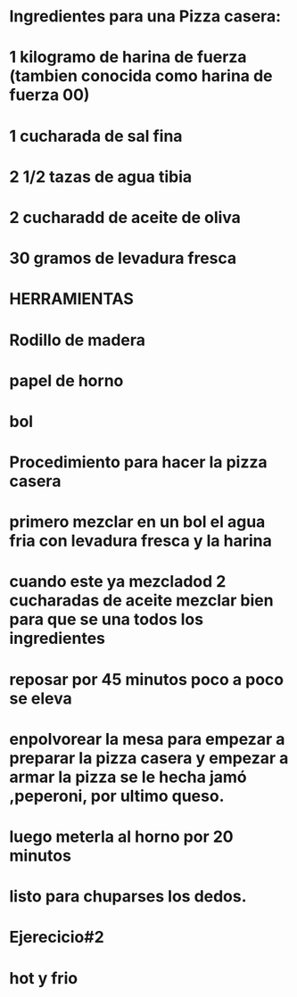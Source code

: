# Ingredientes para una Pizza casera:
# 1 kilogramo de harina de fuerza (tambien conocida como harina de fuerza 00)
# 1 cucharada de sal fina
# 2  1/2  tazas de agua tibia 
#  2  cucharadd de aceite de oliva
#  30 gramos de levadura fresca
#  HERRAMIENTAS 
#  Rodillo de  madera 
#  papel de horno
#   bol

#   Procedimiento  para  hacer la  pizza  casera
#  primero  mezclar en un bol el agua fria  con levadura fresca  y  la harina
#  cuando este ya mezcladod  2  cucharadas de  aceite  mezclar  bien  para que se una todos los  ingredientes
#  reposar por 45 minutos  poco  a  poco  se eleva
#  enpolvorear la mesa para empezar a preparar  la pizza  casera  y empezar a armar la  pizza se le hecha  jamó ,peperoni, por  ultimo  queso.
#   luego meterla al horno  por 20  minutos
#   listo  para  chuparses  los  dedos.



#     Ejerecicio#2
#  hot   y  frio



                                
